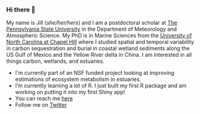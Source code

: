 ### Hi there 👋

My name is Jill (*she/her/hers*) and I am a postdoctoral scholar at [The Pennsylvania State University](met.psu.edu) in the Department of Meteorology and Atmospheric Science. My PhD is in Marine Sciences from the [University of North Carolina at Chapel Hill](marine.unc.edu) where I studied spatial and temporal variability in carbon sequestration and burial in coastal wetland sediments along the US Gulf of Mexico and the Yellow River delta in China. I am interested in all things carbon, wetlands, and estuaries. 

- I'm currently part of an NSF funded project looking at improving estimations of ecosystem metabolism in estuaries.  
- I’m currently learning a lot of R. I just built my first R package and am working on putting it into my first Shiny app!  
- You can reach me [here](mailto:jva5648@psu.edu) 
- Follow me on [Twitter](twitter.com/JillbertPhD)

<!--
**jmarriola/jmarriola** is a ✨ _special_ ✨ repository because its `README.md` (this file) appears on your GitHub profile.

Here are some ideas to get you started:

- 🔭 I’m currently working on ...
- 🌱 I’m currently learning ...
- 👯 I’m looking to collaborate on ...
- 🤔 I’m looking for help with ...
- 💬 Ask me about ...
- 📫 How to reach me: ...
- 😄 Pronouns: ...
- ⚡ Fun fact: ...
-->
